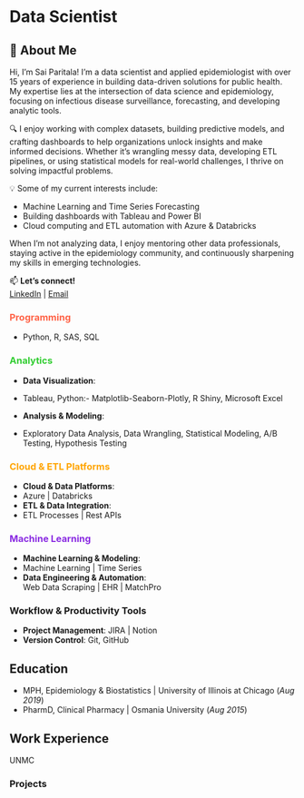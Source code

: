 # Data Scientist

## 👋 About Me

Hi, I’m Sai Paritala! I’m a data scientist and applied epidemiologist with over 15 years of experience in building data-driven solutions for public health. My expertise lies at the intersection of data science and epidemiology, focusing on infectious disease surveillance, forecasting, and developing analytic tools.

🔍 I enjoy working with complex datasets, building predictive models, and crafting dashboards to help organizations unlock insights and make informed decisions. Whether it’s wrangling messy data, developing ETL pipelines, or using statistical models for real-world challenges, I thrive on solving impactful problems.

💡 Some of my current interests include:
- Machine Learning and Time Series Forecasting
- Building dashboards with Tableau and Power BI
- Cloud computing and ETL automation with Azure & Databricks

When I’m not analyzing data, I enjoy mentoring other data professionals, staying active in the epidemiology community, and continuously sharpening my skills in emerging technologies.

📫 **Let’s connect!**  
[LinkedIn](https://linkedin.com/in/your-profile) | [Email](mailto:your-email@example.com)

### <span style="color:#FF6347">Programming</span>  
- Python, R, SAS, SQL  

### <span style="color:#32CD32">Analytics</span>  
- **Data Visualization**:
- Tableau, Python:- Matplotlib-Seaborn-Plotly, R Shiny, Microsoft Excel
  
- **Analysis & Modeling**:
- Exploratory Data Analysis, Data Wrangling, Statistical Modeling, A/B Testing, Hypothesis Testing  

### <span style="color:#FFA500">Cloud & ETL Platforms</span>  
- **Cloud & Data Platforms**:
- Azure | Databricks  
- **ETL & Data Integration**:
- ETL Processes | Rest APIs  

### <span style="color:#8A2BE2">Machine Learning</span>  
- **Machine Learning & Modeling**:
- Machine Learning | Time Series  
- **Data Engineering & Automation**:  
  Web Data Scraping | EHR | MatchPro  

### Workflow & Productivity Tools  
- **Project Management**: JIRA | Notion
- **Version Control**: Git, GitHub

## Education
- MPH, Epidemiology & Biostatistics | University of Illinois at Chicago (_Aug 2019_)
- PharmD, Clinical Pharmacy | Osmania University (_Aug 2015_)

## Work Experience
UNMC

### Projects

